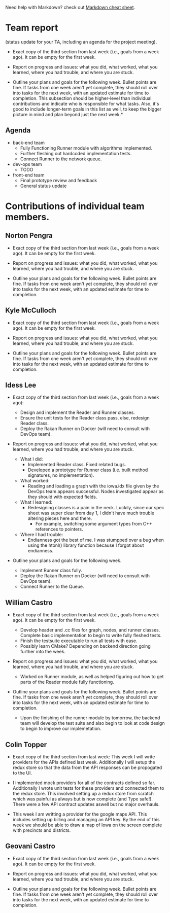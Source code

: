 Need help with Markdown? check out [Markdown cheat sheet](https://github.com/tchapi/markdown-cheatsheet/blob/master/README.md "Markdown cheat sheet").

# Team report #
(status update for your TA, including an agenda for the project meeting).

* Exact copy of the third section from last week (i.e., goals from a week ago). It can be empty for the first week.

* Report on progress and issues: what you did, what worked, what you learned, where you had trouble, and where you are stuck.

* Outline your plans and goals for the following week. Bullet points are fine. If tasks from one week aren't yet complete, they should roll over into tasks for the next week, with an updated estimate for time to completion. This subsection should be higher-level than individual contributions and indicate who is responsible for what tasks. Also, it's good to include longer-term goals in this list as well, to keep the bigger picture in mind and plan beyond just the next week.*

## Agenda ##

* back-end team
  * Fully Functioning Runner module with algorithms implemented.
  * Further fleshing out hardcoded implementation tests.
  * Connect Runner to the network queue.
* dev-ops team
  * TODO
* front-end team
  * Final prototype review and feedback
  * General status update

# Contributions of individual team members. #

## Norton Pengra ##

* Exact copy of the third section from last week (i.e., goals from a week ago). It can be empty for the first week.

* Report on progress and issues: what you did, what worked, what you learned, where you had trouble, and where you are stuck.

* Outline your plans and goals for the following week. Bullet points are fine. If tasks from one week aren't yet complete, they should roll over into tasks for the next week, with an updated estimate for time to completion.

## Kyle McCulloch ##

* Exact copy of the third section from last week (i.e., goals from a week ago). It can be empty for the first week.

* Report on progress and issues: what you did, what worked, what you learned, where you had trouble, and where you are stuck.

* Outline your plans and goals for the following week. Bullet points are fine. If tasks from one week aren't yet complete, they should roll over into tasks for the next week, with an updated estimate for time to completion.

## Idess Lee ## 

* Exact copy of the third section from last week (i.e., goals from a week ago):
  * Design and implement the Reader and Runner classes.
  * Ensure the unit tests for the Reader class pass, else, redesign Reader class.
  * Deploy the Rakan Runner on Docker (will need to consult with DevOps team).

* Report on progress and issues: what you did, what worked, what you learned, where you had trouble, and where you are stuck.
  * What I did:
    * Implemented Reader class. Fixed related bugs.
    * Developed a prototype for Runner class (i.e. built method signatures, no implementation).
  * What worked:
    * Reading and loading a graph with the iowa.idx file given by the DevOps team appears successful. Nodes investigated appear as they should with expected fields.
  * What I learned:
    * Redesigning classes is a pain in the neck. Luckily, since our spec sheet was super clear from day 1, I didn't have much trouble altering pieces here and there.
      * For example, switching some argument types from C++ references to pointers.
  * Where I had trouble:
    * Endianness got the best of me. I was stumpped over a bug when using the htonl() library function because I forgot about endianness.

* Outline your plans and goals for the following week.
  * Implement Runner class fully.
  * Deploy the Rakan Runner on Docker (will need to consult with DevOps team).
  * Connect Runner to the Queue.

## William Castro ##

* Exact copy of the third section from last week (i.e., goals from a week ago). It can be empty for the first week.

	* Develop header and .cc files for graph, nodes, and runner classes. Complete basic implementation to begin to write fully fleshed tests.
	* Finish the testsuite executable to run all tests with ease.
	* Possibly learn CMake? Depending on backend direction going further into the week.

* Report on progress and issues: what you did, what worked, what you learned, where you had trouble, and where you are stuck.
	* Worked on Runner module, as well as helped figuring out how to get parts of the Reader module fully functioning.

* Outline your plans and goals for the following week. Bullet points are fine. If tasks from one week aren't yet complete, they should roll over into tasks for the next week, with an updated estimate for time to completion.
	* Upon the finishing of the runner module by tomorrow, the backend team will develop the test suite and also begin to look at code design to begin to improve our implemetation. 

## Colin Topper ##

* Exact copy of the third section from last week: This week I will write providers for the APIs defined last week. Additionally I will setup the redux store so that the data from the API responses can be propogated to the UI.

* I implemented mock providers for all of the contracts defined so far. Additionally I wrote unit tests for these providers and connected them to the redux store. This involved setting up a redux store from scratch which was painful as always but is now complete (and Type safe!). There were a few API contract updates aswell but no major overhauls.

* This week I am writting a provider for the google maps API. This includes setting up billing and managing an API key. By the end of this week we should be able to draw a map of Iowa on the screen complete with precincts and districts.

## Geovani Castro ##

* Exact copy of the third section from last week (i.e., goals from a week ago). It can be empty for the first week.

* Report on progress and issues: what you did, what worked, what you learned, where you had trouble, and where you are stuck.

* Outline your plans and goals for the following week. Bullet points are fine. If tasks from one week aren't yet complete, they should roll over into tasks for the next week, with an updated estimate for time to completion. 
